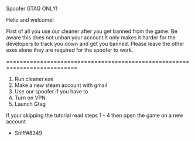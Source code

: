 Spoofer GTAG ONLY!

Hello and welcome!

First of all you use our cleaner after you get banned from the game.
Be aware this does not unban your account it only makes it harder for the developers to track you down and get you banned.
Please leave the other exes alone they are required for the spoofer to work.

===========================================================================

1. Run cleaner.exe
2. Make a new steam account with gmail
3. Use our spoofer if you have to
4. Turn on VPN
5. Launch Gtag

If your skipping the tutorial read steps 1 - 4 then open the game on a new account

- Sniff#8349
